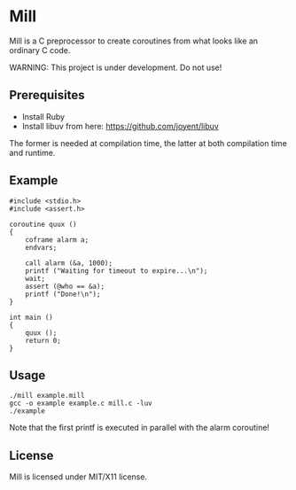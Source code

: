 Mill
====

Mill is a C preprocessor to create coroutines from what looks like an
ordinary C code.

WARNING: This project is under development. Do not use!

## Prerequisites

* Install Ruby
* Install libuv from here: https://github.com/joyent/libuv

The former is needed at compilation time, the latter at both compilation time
and runtime.

## Example

```
#include <stdio.h>
#include <assert.h>

coroutine quux ()
{
    coframe alarm a;
    endvars;

    call alarm (&a, 1000);
    printf ("Waiting for timeout to expire...\n");
    wait;
    assert (@who == &a);
    printf ("Done!\n");
}

int main ()
{
    quux ();
    return 0;
}
```

## Usage

```
./mill example.mill
gcc -o example example.c mill.c -luv
./example
```

Note that the first printf is executed in parallel with the alarm coroutine!

## License

Mill is licensed under MIT/X11 license.
